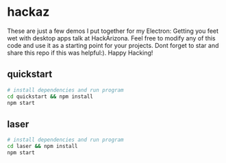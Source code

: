 # hackaz
These are just a few demos I put together for my Electron: Getting you feet wet with desktop apps talk at HackArizona.
Feel free to modify any of this code and use it as a starting point for your projects. Dont forget to star and share
this repo if this was helpful:). Happy Hacking!
## quickstart
```bash
# install dependencies and run program 
cd quickstart && npm install
npm start
```

## laser
```bash
# install dependencies and run program 
cd laser && npm install
npm start
```
